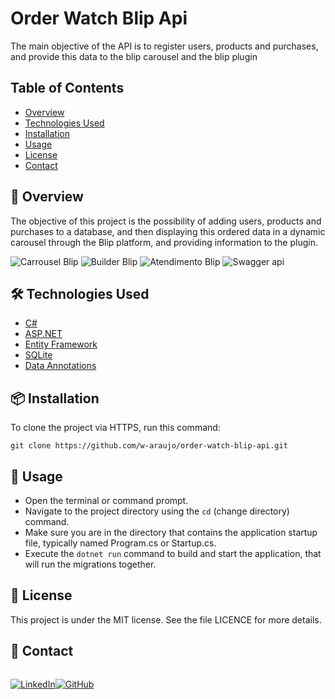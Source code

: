 # Order Watch Blip Api

The main objective of the API is to register users, products and purchases, and provide this data to the blip carousel and the blip plugin

## Table of Contents

- [Overview](#-overview)
- [Technologies Used](#️-technologies-used)
- [Installation](#-installation)
- [Usage](#-usage)
- [License](#-license)
- [Contact](#-contact)

## 🚀 Overview

The objective of this project is the possibility of adding users, products and purchases to a database, and then displaying this ordered data in a dynamic carousel through the Blip platform, and providing information to the plugin.

  ![Carrousel Blip](https://github.com/w-araujo/car-blip-api/blob/main/ow-blip-carrousel.png)
  ![Builder Blip](https://github.com/w-araujo/car-blip-api/blob/main/ow-blip-builder.png)
  ![Atendimento Blip](https://github.com/w-araujo/car-blip-api/blob/main/ow-blip-atendimento.png)
  ![Swagger api](https://github.com/w-araujo/car-blip-api/blob/main/ow-api-swagger.png)

## 🛠️ Technologies Used
- [C#](https://learn.microsoft.com/pt-br/dotnet/csharp/)
- [ASP.NET](https://learn.microsoft.com/en-us/aspnet/core/?view=aspnetcore-8.0)
- [Entity Framework](https://learn.microsoft.com/en-us/ef/)
- [SQLite](https://www.sqlite.org/)
- [Data Annotations](https://learn.microsoft.com/pt-br/aspnet/mvc/overview/older-versions-1/models-data/validation-with-the-data-annotation-validators-cs)

## 📦 Installation

To clone the project via HTTPS, run this command:
<p><code>git clone https://github.com/w-araujo/order-watch-blip-api.git</code></p>

## 🚀 Usage

  <ul>
       <li>
        Open the terminal or command prompt.
        </li>
           <li>
            Navigate to the project directory using the <code>cd</code> (change directory) command.
        </li>
        <li>
       Make sure you are in the directory that contains the application startup file, typically named Program.cs or Startup.cs.
        </li>
        <li>
          Execute the 
           <code>dotnet run</code>
           command to build and start the application, that will run the migrations together.
        </li>
   </ul>

## 📝 License

This project is under the MIT license. See the file LICENCE for more details.

## 📧 Contact

<div style="display: flex">

[![LinkedIn](https://img.shields.io/badge/LinkedIn-0077B5?style=for-the-badge&logo=linkedin&logoColor=white)](https://www.linkedin.com/in/wesley-araujo-a99198201/)

[![GitHub](https://img.shields.io/badge/GitHub-100000?style=for-the-badge&logo=github&logoColor=white)](https://github.com/w-araujo)

</div>
